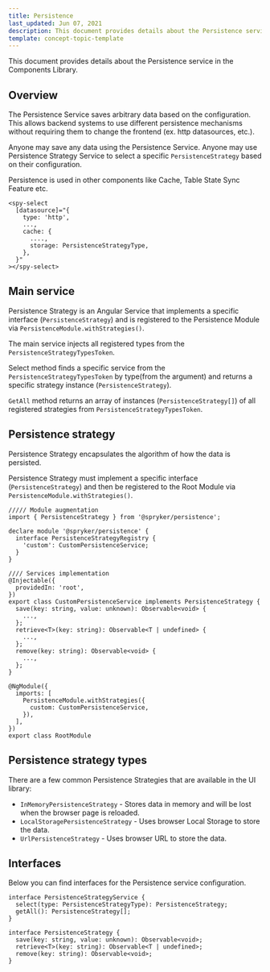 ```yaml
---
title: Persistence
last_updated: Jun 07, 2021
description: This document provides details about the Persistence service in the Components Library.
template: concept-topic-template
---
```



This document provides details about the Persistence service in the Components Library.

## Overview

The Persistence Service saves arbitrary data based on the configuration. This allows backend systems to use different persistence mechanisms without requiring them to change the frontend (ex. http datasources, etc.).

Anyone may save any data using the Persistence Service. Anyone may use Persistence Strategy Service to select a specific `PersistenceStrategy` based on their configuration.

Persistence is used in other components like Cache, Table State Sync Feature etc.

```
<spy-select
  [datasource]="{
    type: 'http',
    ...,
    cache: {
      ....,
      storage: PersistenceStrategyType,
    },
  }"
></spy-select>
```

## Main service

Persistence Strategy is an Angular Service that implements a specific interface (`PersistenceStrategy`) and is registered to the Persistence Module via `PersistenceModule.withStrategies()`.

The main service injects all registered types from the `PersistenceStrategyTypesToken`.

Select method finds a specific service from the `PersistenceStrategyTypesToken` by type(from the argument) and returns a specific strategy instance (`PersistenceStrategy`).

`GetAll` method returns an array of instances (`PersistenceStrategy[]`) of all registered strategies from `PersistenceStrategyTypesToken`.

## Persistence strategy

Persistence Strategy encapsulates the algorithm of how the data is persisted.

Persistence Strategy must implement a specific interface (`PersistenceStrategy`) and then be registered to the Root Module via `PersistenceModule.withStrategies()`.

```
///// Module augmentation
import { PersistenceStrategy } from '@spryker/persistence';

declare module '@spryker/persistence' {
  interface PersistenceStrategyRegistry {
    'custom': CustomPersistenceService;
  }
}

//// Services implementation
@Injectable({
  providedIn: 'root',
})
export class CustomPersistenceService implements PersistenceStrategy {
  save(key: string, value: unknown): Observable<void> {
    ...,
  };
  retrieve<T>(key: string): Observable<T | undefined> {
    ...,
  };
  remove(key: string): Observable<void> {
    ...,
  };
}

@NgModule({
  imports: [
    PersistenceModule.withStrategies({
      custom: CustomPersistenceService,
    }),
  ],
})
export class RootModule
```

## Persistence strategy types

There are a few common Persistence Strategies that are available in the UI library:

- `InMemoryPersistenceStrategy` - Stores data in memory and will be lost when the browser page is reloaded.
- `LocalStoragePersistenceStrategy` - Uses browser Local Storage to store the data.
- `UrlPersistenceStrategy` - Uses browser URL to store the data.

## Interfaces

Below you can find interfaces for the Persistence service configuration.

```
interface PersistenceStrategyService {
  select(type: PersistenceStrategyType): PersistenceStrategy;
  getAll(): PersistenceStrategy[];
}

interface PersistenceStrategy {
  save(key: string, value: unknown): Observable<void>;
  retrieve<T>(key: string): Observable<T | undefined>;
  remove(key: string): Observable<void>;
}
```

## 